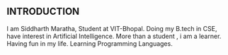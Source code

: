## INTRODUCTION
   I am Siddharth Maratha, Student at VIT-Bhopal.
   Doing my B.tech in CSE, have interest in Artificial Intelligence.
   More than a student , i am a learner.
   Having fun in my life.
   Learning Programming Languages.
  
## <NOTHING MORE TO DO HERE>  
